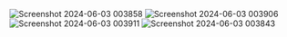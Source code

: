 ![Screenshot 2024-06-03 003858](https://github.com/Arthur1asdf/change-image-when-near/assets/138413173/eb562eb9-5995-4d75-8cd1-e173015eabed)
![Screenshot 2024-06-03 003906](https://github.com/Arthur1asdf/change-image-when-near/assets/138413173/606d8d8e-d3f4-44dc-bbcb-4e964db83dfc)
![Screenshot 2024-06-03 003911](https://github.com/Arthur1asdf/change-image-when-near/assets/138413173/700af862-24e6-48c3-ac02-b1664395f8e2)
![Screenshot 2024-06-03 003843](https://github.com/Arthur1asdf/change-image-when-near/assets/138413173/2e2c26e6-346b-4ae1-ba0a-c502e0ab6010)
